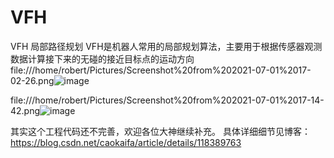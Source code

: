 # VFH
VFH 局部路径规划
VFH是机器人常用的局部规划算法，主要用于根据传感器观测数据计算接下来的无碰的接近目标点的运动方向
file:///home/robert/Pictures/Screenshot%20from%202021-07-01%2017-02-26.png![image](https://user-images.githubusercontent.com/21233498/124101212-b400da80-da91-11eb-9f35-ebec4597c48f.png)

file:///home/robert/Pictures/Screenshot%20from%202021-07-01%2017-14-42.png![image](https://user-images.githubusercontent.com/21233498/124101292-c9760480-da91-11eb-98ef-07dc58432004.png)


其实这个工程代码还不完善，欢迎各位大神继续补充。
具体详细细节见博客：https://blog.csdn.net/caokaifa/article/details/118389763
